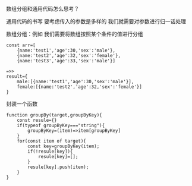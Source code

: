 数组分组和通用代码怎么思考？

通用代码的书写 要考虑传入的参数是多样的 我们就需要对参数进行归一话处理

数组分组：例如 我们需要将数组按照某个条件的值进行分组

```
const arr=[
    {name:'test1','age':30,'sex':'male'},
    {name:'test2','age':32,'sex':'female'},
    {name:'test3','age':33,'sex':'male'}]

=>>
result={
    male:[{name:'test1','age':30,'sex':'male'}],
    female:[{name:'test2','age':32,'sex':'female'}]
}
```

封装一个函数
```
function groupBy(target,groupByKey){
    const resule={}
    if(typeof groupByKey==="string"){
        groupByKey=(item)=>item[groupByKey]
    }
    for(const item of target){
        const key=groupByKey(item);
        if(!resule[key]){
            resule[key]=[];
        }
        resule[key].push(item);
    }
}
```


